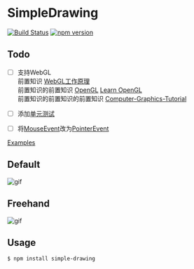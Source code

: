 # SimpleDrawing

[![Build Status](https://travis-ci.com/iamplex/SimpleDrawing.svg?branch=master)](https://travis-ci.com/iamplex/SimpleDrawing)
[![npm version](https://img.shields.io/npm/v/simple-drawing.svg?style=flat-square)](https://www.npmjs.org/package/simple-drawing)

## Todo
* [ ] 支持WebGL  
前置知识 [WebGL工作原理](https://webglfundamentals.org/webgl/lessons/zh_cn/webgl-how-it-works.html)  
前置知识的前置知识 [OpenGL](http://www.opengl-tutorial.org) [Learn OpenGL ](https://learnopengl-cn.github.io)  
前置知识的前置知识的前置知识 [Computer-Graphics-Tutorial](https://www.tutorialspoint.com/computer_graphics/index.htm)

* [ ] 添加[单元测试](https://jestjs.io)
* [ ] 将[MouseEvent](https://developer.mozilla.org/zh-CN/docs/Web/API/MouseEvent)改为[PointerEvent](https://developer.mozilla.org/en-US/docs/Web/API/Pointer_events)


[Examples](https://iamplex.github.io/SimpleDrawing/examples/)

## Default
![gif](https://iamplex.github.io/SimpleDrawing/assets/default.gif)

## Freehand
![gif](https://iamplex.github.io/SimpleDrawing/assets/freehand.gif)

## Usage

```bash
$ npm install simple-drawing
```
